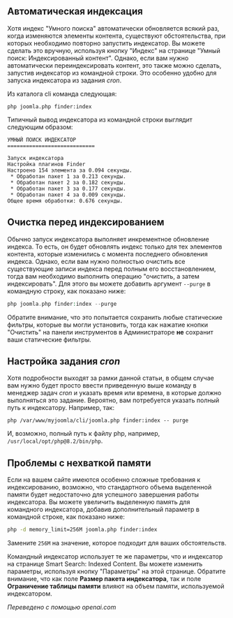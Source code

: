 <!-- Filename: Setting_up_automatic_Smart_Search_indexing / Display title: Умная индексация поиска   -->

## Автоматическая индексация

Хотя индекс "Умного поиска" автоматически обновляется всякий раз, когда изменяются элементы контента, существуют обстоятельства, при которых необходимо повторно запустить индексатор. Вы можете сделать это вручную, используя кнопку "Индекс" на странице "Умный поиск: Индексированный контент". Однако, если вам нужно автоматически переиндексировать контент, это также можно сделать, запустив индексатор из командной строки. Это особенно удобно для запуска индексатора из задания *cron*.

Из каталога cli команда следующая:

```
php joomla.php finder:index
```

Типичный вывод индексатора из командной строки выглядит следующим образом:

    УМНЫЙ ПОИСК ИНДЕКСАТОР
    ============================

    Запуск индексатора
    Настройка плагинов Finder
    Настроено 154 элемента за 0.094 секунды.
     * Обработан пакет 1 за 0.213 секунды.
     * Обработан пакет 2 за 0.182 секунды.
     * Обработан пакет 3 за 0.177 секунды.
     * Обработан пакет 4 за 0.009 секунды.
    Общее время обработки: 0.676 секунды.

## Очистка перед индексированием

Обычно запуск индексатора выполняет инкрементное обновление индекса. То есть, он будет обновлять индекс только для тех элементов контента, которые изменились с момента последнего обновления индекса. Однако, если вам нужно полностью очистить все существующие записи индекса перед полным его восстановлением, тогда вам необходимо выполнить операцию "очистить, а затем индексировать". Для этого вы можете добавить аргумент `--purge` в командную строку, как показано ниже:

```php
php joomla.php finder:index --purge
```

Обратите внимание, что это попытается сохранить любые статические фильтры, которые вы могли установить, тогда как нажатие кнопки "Очистить" на панели инструментов в Администраторе **не** сохранит ваши статические фильтры.

## Настройка задания *cron*

Хотя подробности выходят за рамки данной статьи, в общем случае вам нужно будет просто ввести приведенную выше команду в менеджер задач *cron* и указать время или времена, в которые должно выполняться это задание. Вероятно, вам потребуется указать полный путь к индексатору. Например, так:

    php /var/www/myjoomla/cli/joomla.php finder:index -- purge

И, возможно, полный путь к файлу php, например, `/usr/local/opt/php@8.2/bin/php`.  

## Проблемы с нехваткой памяти

Если на вашем сайте имеются особенно сложные требования к индексированию, возможно, что стандартного объема выделенной памяти будет недостаточно для успешного завершения работы индексатора. Вы можете увеличить выделенную память для командного индексатора, добавив дополнительный параметр в командной строке, как показано ниже:

```bash
php -d memory_limit=256M joomla.php finder:index
```

Замените `256M` на значение, которое подходит для ваших обстоятельств.

Командный индексатор использует те же параметры, что и индексатор на странице Smart Search: Indexed Content. Вы можете изменить параметры, используя кнопку "Параметры" на этой странице. Обратите внимание, что как поле **Размер пакета индексатора**, так и поле **Ограничение таблицы памяти** влияют на объем памяти, используемой индексатором.

*Переведено с помощью openai.com*


